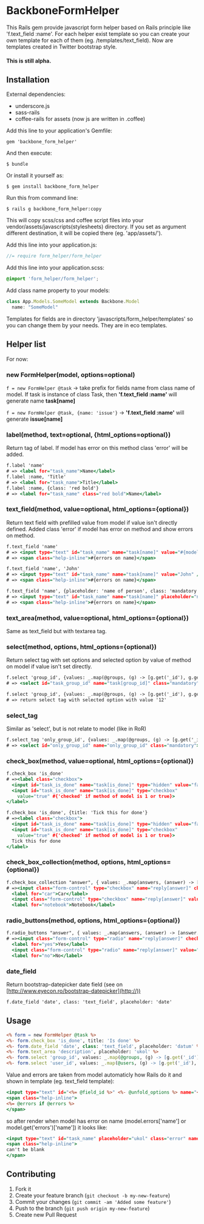# BackboneFormHelper

This Rails gem provide javascript form helper based on Rails principle like 'f.text_field
:name'. For each helper exist template so you can create your own
template for each of them (eg. /templates/text_field). Now are templates
created in Twitter bootstrap style.

#### This is still alpha.


## Installation

External dependencies:

* underscore.js
* sass-rails
* coffee-rails for assets (now js are written in .coffee)

Add this line to your application's Gemfile:

    gem 'backbone_form_helper'

And then execute:

    $ bundle

Or install it yourself as:

    $ gem install backbone_form_helper

Run this from command line:

    $ rails g backbone_form_helper:copy

This will copy scss/css and coffee script files into your
vendor/assets/javascripts(stylesheets) directory. If you set as argument
different destination, it will be copied there (eg. 'app/assets/').

Add this line into your application.js:

```js
//= require form_helper/form_helper
```

Add this line into your application.scss:

```scss
@import 'form_helper/form_helper';
```

Add class name property to your models:

```js
class App.Models.SomeModel extends Backbone.Model
  name: "SomeModel"
```

Templates for fields are in directory 'javascripts/form_helper/templates' so you can change them by your needs. They are in eco templates.

## Helper list
For now:

### new FormHelper(model, options=optional)
`f = new FormHelper @task` -> take prefix for fields name from class name of model. If task is instance of class Task, then **'f.text_field :name'** will generate name **task[name]**

`f = new FormHelper @task, {name: 'issue'}` -> **'f.text_field :name'** will generate **issue[name]**
### label(method, text=optional, {html_options=optional})
Return tag of label. If model has error on this method class 'error' will be added.

```rhtml
f.label 'name'
# => <label for="task_name">Name</label>
f.label :name, 'Title'
# => <label for="task_name">Title</label>
f.label :name, {class: 'red bold'}
# => <label for="task_name" class="red bold">Name</label>

```
### text_field(method, value=optional, html_options={optional})
Return text field with prefilled value from model if value isn't directly defined. Added class 'error' if model has error on method and show errors on method.

```rhtml
f.text_field 'name'
# => <input type="text" id="task_name" name="task[name]" value="#{model.name value}" />
# => <span class="help-inline">#{errors on name}</span>

f.text_field 'name', 'John'
# => <input type="text" id="task_name" name="task[name]" value="John" />
# => <span class="help-inline">#{errors on name}</span>

f.text_field 'name', {placeholder: 'name of person', class: 'mandatory'}
# => <input type="text" id="task_name" name="task[name]" placeholder="name of person" class="mandatory"/>
# => <span class="help-inline">#{errors on name}</span>
```
### text_area(method, value=optional, html_options={optional})
Same as text_field but with textarea tag.

### select(method, options, html_options={optional})
Return select tag with set options and selected option by value of method on model if value isn't set directly.

```rhtml
f.select 'group_id', {values: _.map(@groups, (g) -> [g.get('_id'), g.get('name')])}, {class: 'mandatory'}
# => <select id="task_group_id" name="task[group_id]" class="mandatory">#{generated options}</option>

f.select 'group_id', {values: _.map(@groups, (g) -> [g.get('_id'), g.get('name')]), value: '12'}
# => return select tag with selected option with value '12'
```
### select_tag
Similar as 'select', but is not relate to model (like in RoR)

```rhtml
f.select_tag 'only_group_id', {values: _.map(@groups, (g) -> [g.get('_id'), g.get('name')]), value: '12'}
# => <select id="only_group_id" name="only_group_id" class="mandatory">#{generated options}</option>
```
### check_box(method, value=optional, html_options={optional})

```rhtml
f.check_box 'is_done'
# =><label class="checkbox">
  <input id="task_is_done" name="task[is_done]" type="hidden" value="false">
  <input id="task_is_done" name="task[is_done]" type="checkbox"
    value="true" #{'checked' if method of model is 1 or true}>
</label>

f.check_box 'is_done', {title: 'Tick this for done'}
# =><label class="checkbox">
  <input id="task_is_done" name="task[is_done]" type="hidden" value="false">
  <input id="task_is_done" name="task[is_done]" type="checkbox"
    value="true" #{'checked' if method of model is 1 or true}>
  Tick this for done
</label>
```

### check_box_collection(method, options, html_options={optional})

```rhtml
f.check_box_collection "answer", { values: _.map(answers, (answer) -> [answer.toLowerCase(), answer]), checked: checked_answers }, { class: "form-control" }
# =><input class="form-control" type="checkbox" name="reply[answer]" checked value="car">
  <label for="car">Car</label>
  <input class="form-control" type="checkbox" name="reply[answer]" value="notebook">
  <label for="notebook">Notebook</label>
```

### radio_buttons(method, options, html_options={optional})

```rhtml
f.radio_buttons "answer", { values: _.map(answers, (answer) -> [answer.toLowerCase(), answer]) }, { class: "form-control" }
# =><input class="form-control" type="radio" name="reply[answer]" checked value="yes">
  <label for="yes">Yes</label>
  <input class="form-control" type="radio" name="reply[answer]" value="no">
  <label for="no">No</label>
```

### date_field
Return bootstrap-datepicker date field (see on [http://www.eyecon.ro/bootstrap-datepicker](http://))

```rhtml
f.date_field 'date', class: 'text_field', placeholder: 'date'
```

## Usage

```rhtml
<% form = new FormHelper @task %>
<%- form.check_box 'is_done', title: 'Is done' %>
<%- form.date_field 'date', class: 'text_field', placeholder: 'datum' %>
<%- form.text_area 'description', placeholder: 'ukol' %>
<%- form.select 'group_id', values: _.map(@groups, (g) -> [g.get('_id'), g.get('name')]) %>
<%- form.select 'user_id', values: _.map(@users, (g) -> [g.get('_id'), g.get('name')]) %>
````

Value and errors are taken from model automaticly how Rails do it and shown in template (eg. text_field template):

```rhtml
<input type="text" id="<%= @field_id %>" <%- @unfold_options %> name="<%= @field_name %>" value="<%= @value %>" />
<span class="help-inline">
<%= @errors if @errors %>
</span>
```

so after render when model has error on name (model.errors['name'] or model.get('errors')['name']) it looks like:

```rhtml
<input type="text" id="task_name" placeholder="ukol" class="error" name="task[name]" value="">
<span class="help-inline">
can't be blank
</span>
```

## Contributing

1. Fork it
2. Create your feature branch (`git checkout -b my-new-feature`)
3. Commit your changes (`git commit -am 'Added some feature'`)
4. Push to the branch (`git push origin my-new-feature`)
5. Create new Pull Request

